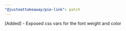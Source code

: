 ```yaml
---
"@justeattakeaway/pie-link": patch
---
```


[Added] - Exposed css vars for the font weight and color
